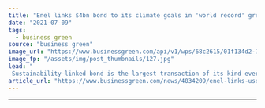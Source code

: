 ```yaml
---
title: "Enel links $4bn bond to its climate goals in 'world record' green transaction"
date: "2021-07-09"
tags: 
  - business green
source: "business green"
image_url: "https://www.businessgreen.com/api/v1/wps/68c2615/01f134d2-7b92-41df-a05a-f74bb5e5e09b/3/enel-gravity-storage-system-185x114.jpg"
image_fp: "/assets/img/post_thumbnails/127.jpg"
lead: "
 Sustainability-linked bond is the largest transaction of its kind ever priced, according to European energy giant ..."
article_url: "https://www.businessgreen.com/news/4034209/enel-links-usd4bn-bond-climate-goals-world-record-green-transaction"
---
```


---

